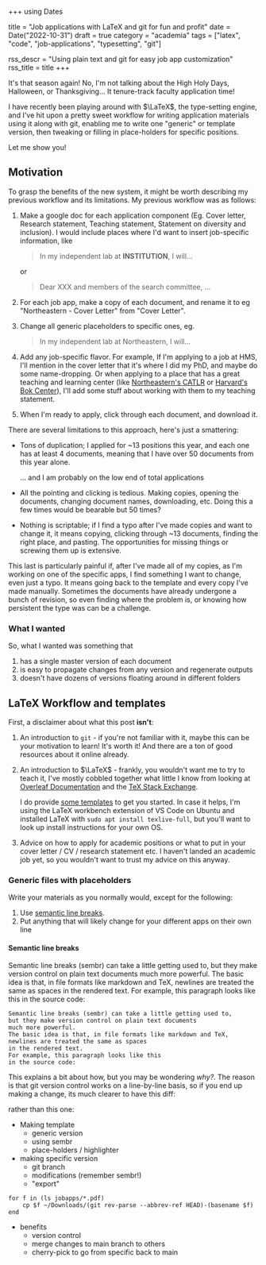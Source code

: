 +++
using Dates

title = "Job applications with LaTeX and git for fun and profit"
date = Date("2022-10-31")
draft = true
category = "academia"
tags = ["latex", "code", "job-applications", "typesetting", "git"]

rss_descr = "Using plain text and git for easy job app customization"
rss_title = title
+++

It's that season again!
No, I'm not talking about the High Holy Days,
Halloween, or Thanksgiving...
It tenure-track faculty application time!

I have recently been playing around with $\LaTeX$,
the type-setting engine, and I've hit upon a pretty sweet workflow
for writing application materials using it
along with git,
enabling me to write one "generic" or template version,
then tweaking or filling in place-holders for specific positions.

Let me show you!

## Motivation

To grasp the benefits of the new system, it might be worth
describing my previous workflow and its limitations.
My previous workflow was as follows:

1. Make a google doc for each application component
   (Eg. Cover letter, Research statement, Teaching statement, Statement on diversity and inclusion).
   I would include places where I'd want to insert job-specific information,
   like

   >In my independent lab at **INSTITUTION**, I will...

   or

   > Dear XXX and members of the search committee, ...
2. For each job app, make a copy of each document,
   and rename it to eg "Northeastern - Cover Letter" from "Cover Letter".
3. Change all generic placeholders to specific ones, eg.

   >In my independent lab at Northeastern, I will...
4. Add any job-specific flavor. For example,
   If I'm applying to a job at HMS, I'll mention in the cover letter
   that it's where I did my PhD, and maybe do some name-dropping.
   Or when applying to a place that has a great teaching and learning center
   (like [Northeastern's CATLR][catlr] or [Harvard's Bok Center][bok]),
   I'll add some stuff about working with them to my teaching statement.
5. When I'm ready to apply, click through each document, and download it.

[catlr]: https://learning.northeastern.edu
[bok]: https://bokcenter.harvard.edu/

There are several limitations to this approach,
here's just a smattering:

- Tons of duplication; I applied for ~13 positions this year,
  and each one has at least 4 documents, meaning that I have over 50 documents from this year alone.
  
  ... and I am probably on the low end of total applications
- All the pointing and clicking is tedious.
  Making copies, opening the documents, changing document names, downloading, etc.
  Doing this a few times would be bearable but 50 times?
- Nothing is scriptable; if I find a typo after I've made copies and want to change it,
  it means copying, clicking through ~13 documents, finding the right place, and pasting.
  The opportunities for missing things or screwing them up is extensive.

This last is particularly painful if,
after I've made all of my copies, as I'm working on one of the specific apps,
I find something I want to change, even just a typo.
It means going back to the template and every copy I've made manually.
Sometimes the documents have already undergone a bunch of revision,
so even finding where the problem is, or knowing how persistent the type was
can be a challenge.

### What I wanted

So, what I wanted was something that

1. has a single master version of each document
2. is easy to propagate changes from any version and regenerate outputs
3. doesn't have dozens of versions floating around in different folders


## LaTeX Workflow and templates

First, a disclaimer about what this post **isn't**:

1. An introduction to `git` - if you're not familiar with it,
   maybe this can be your motivation to learn! It's worth it!
   And there are a ton of good resources about it online already.
2. An introduction to $\LaTeX$ - frankly, you wouldn't want me to try to teach it,
   I've mostly cobbled together what little I know from looking at [Overleaf Documentation][overleaf]
   and the [TeX Stack Exchange][stackexchange].

   I do provide [some templates][templaterepo] to get you started.
   In case it helps, I'm using the LaTeX workbench extension of VS Code
   on Ubuntu and installed LaTeX with `sudo apt install texlive-full`,
   but you'll want to look up install instructions for your own OS.
3. Advice on how to apply for academic positions or what to put
   in your cover letter / CV / research statement etc.
   I haven't landed an academic job yet,
   so you wouldn't want to trust my advice on this anyway.

[overleaf]: https://www.overleaf.com/learn
[stackexchange]: https://tex.stackexchange.com
[templaterepo]: https://github.com/kescobo/ac_job_templates

### Generic files with placeholders

Write your materials as you normally would,
except for the following:

1. Use [semantic line breaks][sembr].
2. Put anything that will likely change for your different apps
   on their own line

[sembr]: https://sembr.org

#### Semantic line breaks

Semantic line breaks (sembr) can take a little getting used to,
but they make version control on plain text documents
much more powerful.
The basic idea is that, in file formats like markdown and TeX,
newlines are treated the same as spaces
in the rendered text.
For example, this paragraph looks like this
in the source code:

```
Semantic line breaks (sembr) can take a little getting used to,
but they make version control on plain text documents
much more powerful.
The basic idea is that, in file formats like markdown and TeX,
newlines are treated the same as spaces
in the rendered text.
For example, this paragraph looks like this
in the source code:
```

This explains a bit about how,
but you may be wondering *why?*.
The reason is that git version control works
on a line-by-line basis,
so if you end up making a change,
its much clearer to have this diff:



rather than this one:



- Making template
  - generic version
  - using sembr
  - place-holders / highlighter
- making specific version
  - git branch
  - modifications (remember sembr!)
  - "export"

```
for f in (ls jobapps/*.pdf)
    cp $f ~/Downloads/(git rev-parse --abbrev-ref HEAD)-(basename $f)
end
```

- benefits
  - version control
  - merge changes to main branch to others
  - cherry-pick to go from specific back to main